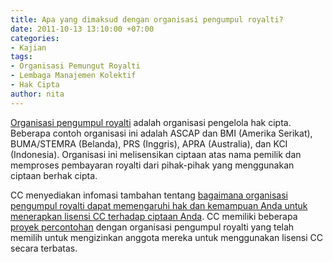 ```yaml
---
title: Apa yang dimaksud dengan organisasi pengumpul royalti?
date: 2011-10-13 13:10:00 +07:00
categories:
- Kajian
tags:
- Organisasi Pemungut Royalti
- Lembaga Manajemen Kolektif
- Hak Cipta
author: nita
---
```


[Organisasi pengumpul royalti](http://wiki.creativecommons.org/Version_3#International_Harmonization_.E2.80.94_Collecting_Societies) adalah organisasi pengelola hak cipta. Beberapa contoh organisasi ini adalah ASCAP dan BMI (Amerika Serikat), BUMA/STEMRA (Belanda), PRS (Inggris), APRA (Australia), dan KCI (Indonesia). Organisasi ini melisensikan ciptaan atas nama pemilik dan memproses pembayaran royalti dari pihak-pihak yang menggunakan ciptaan berhak cipta.

CC menyediakan infomasi tambahan tentang [bagaimana organisasi pengumpul royalti dapat memengaruhi hak dan kemampuan Anda untuk menerapkan lisensi CC terhadap ciptaan Anda](http://wiki.creativecommons.or.id/FAQ#Dapatkah_saya_menggunakan_lisensi_Creative_Commons_jika_saya_seorang_anggota_organisasi_pengumpul_royalti.3F). CC memiliki beberapa [proyek percontohan](http://wiki.creativecommons.org/Collecting_Society_Projects) dengan organisasi pengumpul royalti yang telah memilih untuk mengizinkan anggota mereka untuk menggunakan lisensi CC secara terbatas.